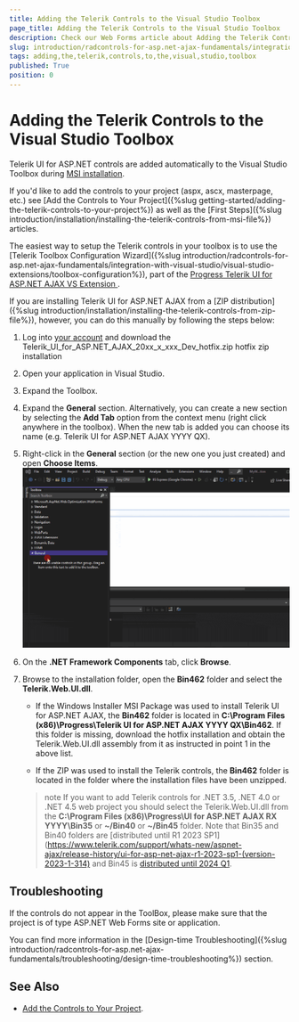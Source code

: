 ```yaml
---
title: Adding the Telerik Controls to the Visual Studio Toolbox
page_title: Adding the Telerik Controls to the Visual Studio Toolbox
description: Check our Web Forms article about Adding the Telerik Controls to the Visual Studio Toolbox.
slug: introduction/radcontrols-for-asp.net-ajax-fundamentals/integration-with-visual-studio/adding-the-telerik-controls-to-the-visual-studio-toolbox
tags: adding,the,telerik,controls,to,the,visual,studio,toolbox
published: True
position: 0
---
```


# Adding the Telerik Controls to the Visual Studio Toolbox

Telerik UI for ASP.NET controls are added automatically to the Visual Studio Toolbox during [MSI installation](https://docs.telerik.com/devtools/aspnet-ajax/installation/installing-the-telerik-controls-from-msi-file). 

If you'd like to add the controls to your project (aspx, ascx, masterpage, etc.) see [Add the Controls to Your Project]({%slug getting-started/adding-the-telerik-controls-to-your-project%}) as well as the [First Steps]({%slug introduction/installation/installing-the-telerik-controls-from-msi-file%}) articles.

The easiest way to setup the Telerik controls in your toolbox is to use the [Telerik Toolbox Configuration Wizard]({%slug introduction/radcontrols-for-asp.net-ajax-fundamentals/integration-with-visual-studio/visual-studio-extensions/toolbox-configuration%}), part of the [Progress Telerik UI for ASP.NET AJAX VS Extension
](https://marketplace.visualstudio.com/items?itemName=TelerikInc.TelerikASPNETAJAXVSExtensions).

If you are installing Telerik UI for ASP.NET AJAX from a [ZIP distribution]({%slug introduction/installation/installing-the-telerik-controls-from-zip-file%}), however, you can do this manually by following the steps below:

1. Log into [your account](https://www.telerik.com/account/product-download?product=RCAJAX) and download the Telerik_UI_for_ASP.NET_AJAX_20xx_x_xxx_Dev_hotfix.zip hotfix zip installation

1. Open your application in Visual Studio.

1. Expand the Toolbox.

1. Expand the **General** section. Alternatively, you can create a new section by selecting the **Add Tab** option from the context menu (right click anywhere in the toolbox). When the new tab is added you can choose its name (e.g. Telerik UI for ASP.NET AJAX YYYY QX).

1. Right-click in the **General** section (or the new one you just created) and open **Choose Items**.
![Choose Items in Visual Studio Toolbox](images/manual_add_telerik_controls_to_VS_toolbox.gif)

1. On the **.NET Framework Components** tab, click **Browse**.

1. Browse to the installation folder, open the **Bin462** folder and select the **Telerik.Web.UI.dll**.

	* If the Windows Installer MSI Package was used to install Telerik UI for ASP.NET AJAX, the **Bin462**	folder is located in **C:\Program Files (x86)\Progress\Telerik UI for ASP.NET AJAX YYYY QX\Bin462**. If this folder is missing, download the hotfix installation and obtain the Telerik.Web.UI.dll assembly from it as instructed in point 1 in the above list.

	* If the ZIP was used to install the Telerik controls, the **Bin462** folder is located in the folder where the installation files have been unzipped.

	>note If you want to add Telerik controls for .NET 3.5, .NET 4.0 or .NET 4.5 web project you should select the Telerik.Web.UI.dll from the **C:\Program Files (x86)\Progress\UI for ASP.NET AJAX RX YYYY\Bin35** or **~/Bin40** or **~/Bin45** folder. Note that Bin35 and Bin40 folders are [distributed until R1 2023 SP1](https://www.telerik.com/support/whats-new/aspnet-ajax/release-history/ui-for-asp-net-ajax-r1-2023-sp1-(version-2023-1-314) and Bin45 is [distributed until 2024 Q1](https://www.telerik.com/support/whats-new/aspnet-ajax/release-history/ui-for-asp-net-ajax-2024-q1-(version-2024-1-131)).

## Troubleshooting

If the controls do not appear in the ToolBox, please make sure that the project is of type ASP.NET Web Forms site or application.

You can find more information in the [Design-time Troubleshooting]({%slug introduction/radcontrols-for-asp.net-ajax-fundamentals/troubleshooting/design-time-troubleshooting%}) section.

## See Also
 * [Add the Controls to Your Project](https://docs.telerik.com/devtools/aspnet-ajax/getting-started/adding-the-telerik-controls-to-your-project).
